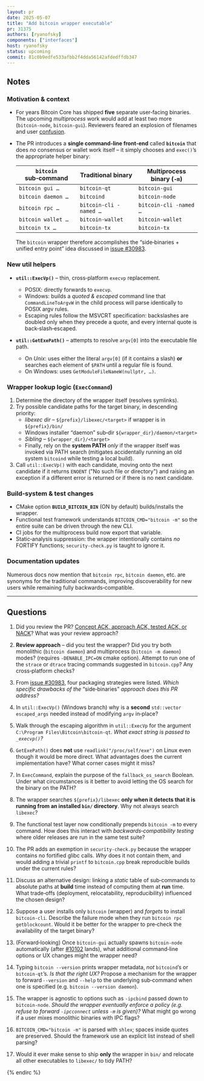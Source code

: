 ```yaml
---
layout: pr
date: 2025-05-07
title: "Add bitcoin wrapper executable"
pr: 31375
authors: [ryanofsky]
components: ["interfaces"]
host: ryanofsky
status: upcoming
commit: 81c0b9edfe533afbb2f4dda56142afdedffdb347
---
```


## Notes

### Motivation & context
* For years Bitcoin Core has shipped **five** separate user‑facing binaries.
  The upcoming *multiprocess* work would add at least two more (`bitcoin‑node`,
  `bitcoin‑gui`). Reviewers feared an explosion of filenames
  and user [confusion](https://github.com/bitcoin/bitcoin/issues/31827).
* The PR introduces a **single command‑line front‑end** called **`bitcoin`**
  that does *no* consensus or wallet work itself – it simply chooses and
  `exec()`’s the appropriate helper binary:

  | `bitcoin` sub‑command       | Traditional binary         | Multiprocess binary (`-m`) |
  | --------------------------- | -------------------------- | --------------------------- |
  | `bitcoin gui …`            | `bitcoin‑qt`               | `bitcoin‑gui`               |
  | `bitcoin daemon …`         | `bitcoind`                 | `bitcoin‑node`              |
  | `bitcoin rpc …`            | `bitcoin‑cli -named …`     | `bitcoin‑cli -named …`      |
  | `bitcoin wallet …`         | `bitcoin‑wallet`           | `bitcoin-wallet`            |
  | `bitcoin tx …`             | `bitcoin‑tx`               | `bitcoin-tx`                |

  The `bitcoin` wrapper therefore accomplishes the “side‑binaries + unified entry point”
  idea discussed in [issue #30983](https://github.com/bitcoin/bitcoin/issues/30983).

### New util helpers
* **`util::ExecVp()`** – thin, cross‑platform `execvp` replacement.
  * POSIX: directly forwards to `execvp`.
  * Windows: builds a *quoted & escaped* command line that
    `CommandLineToArgvW` in the child process will parse identically to POSIX
    argv rules.
  * Escaping rules follow the MSVCRT specification: backslashes are doubled only
    when they precede a quote, and every internal quote is back‑slash‑escaped.

* **`util::GetExePath()`** – attempts to resolve `argv[0]` into the executable
  file path.
  * On *Unix*: uses either the literal `argv[0]` (if it contains a slash) **or**
    searches each element of `$PATH` until a regular file is found.
  * On Windows: uses `GetModuleFileNameW(nullptr, …)`.

### Wrapper lookup logic (`ExecCommand`)
1. Determine the directory of the wrapper itself (resolves symlinks).
2. Try possible candidate paths for the target binary, in descending priority:
   * *libexec dir* – `${prefix}/libexec/<target>` if wrapper is in `${prefix}/bin/`
   * Windows installer “daemon” sub‑dir `${wrapper_dir}/daemon/<target>`
   * *Sibling* – `${wrapper_dir}/<target>`
   * Finally, rely on the **system PATH** *only* if the wrapper itself was
     invoked via PATH search (mitigates accidentally running an old system
     `bitcoind` while testing a local build).
3. Call `util::ExecVp()` with each candidate, moving onto the next candidate
   if it returns `ENOENT` ("No such file or directory") and raising an exception
   if a different error is returned or if there is no next candidate.

### Build‑system & test changes
* CMake option **`BUILD_BITCOIN_BIN`** (ON by default) builds/installs the
  wrapper.
* Functional test framework understands `BITCOIN_CMD="bitcoin -m"` so the
  entire suite can be driven through the new CLI.
* CI jobs for the multiprocess build now export that variable.
* Static‑analysis suppression: the wrapper intentionally contains *no* FORTIFY
  functions; `security-check.py` is taught to ignore it.

### Documentation updates
Numerous docs now mention that `bitcoin rpc`, `bitcoin daemon`, etc. are
synonyms for the traditional commands, improving discoverability for new
users while remaining fully backwards‑compatible.

---

## Questions

1. Did you review the PR? [Concept ACK, approach ACK, tested ACK, or NACK](https://github.com/bitcoin/bitcoin/blob/master/CONTRIBUTING.md#peer-review)? What was your review approach?

1. **Review approach** – did you test the wrapper?  Did you try both
   monolithic (`bitcoin daemon`) and multiprocess (`bitcoin -m daemon`)
   modes? (requires `-DENABLE_IPC=ON` cmake option). Attempt to
   run one of the `strace` or `dtrace` tracing commands suggested in `bitcoin.cpp`?
   Any cross‑platform checks?

1. From [issue #30983](https://github.com/bitcoin/bitcoin/issues/30983), four
   packaging strategies were listed.
   *Which specific drawbacks of the* “side‑binaries” *approach does this PR
   address?*

1. In `util::ExecVp()` (Windows branch) why is a **second** `std::vector`
   `escaped_args` needed instead of modifying `argv` in‑place?

1. Walk through the escaping algorithm in `util::ExecVp` for the argument
   `C:\Program Files\Bitcoin\bitcoin-qt`.
   *What exact string is passed to `_execvp()`?*

1. `GetExePath()` does **not** use `readlink("/proc/self/exe")` on Linux even
   though it would be more direct.  What advantages does the current
   implementation have?  What corner cases might it miss?

1. In `ExecCommand`, explain the purpose of the `fallback_os_search` Boolean.
   Under what circumstances is it better to avoid letting the OS search for
   the binary on the PATH?

1. The wrapper searches `${prefix}/libexec` **only when it detects that it is
   running from an installed `bin/` directory**.  Why not always search
   `libexec`?

1. The functional test layer now conditionally prepends `bitcoin -m` to every
   command.  How does this interact with *backwards‑compatibility testing*
   where older releases are run in the same test suite?

1. The PR adds an exemption in `security-check.py` because the wrapper contains no
   fortified glibc calls.
   *Why* does it not contain them, and would adding a trivial `printf` to
   `bitcoin.cpp` break reproducible builds under the current rules?

1. Discuss an alternative design: linking a *static* table of sub‑commands to
   absolute paths at **build** time instead of computing them at **run**
   time.  What trade‑offs (deployment, relocatability, reproducibility)
   influenced the chosen design?

1. Suppose a user installs only `bitcoin` (wrapper) and *forgets* to install
   `bitcoin-cli`.  Describe the failure mode when they run `bitcoin rpc
   getblockcount`.  Would it be better for the wrapper to pre‑check the
   availability of the target binary?

1. (Forward‑looking) Once `bitcoin-gui` actually spawns `bitcoin-node`
   automatically (after [#10102](http://github.com/bitcoin/bitcoin/pull/10102)
   lands), what additional command‑line options or UX changes might the wrapper
   need?

1. Typing `bitcoin --version` prints wrapper metadata, *not* `bitcoind`’s or `bitcoin‑qt`’s.
   *Is that the right UX?*
   Propose a mechanism for the wrapper to forward `--version` and `--help` to the underlying sub‑command when one is specified (e.g. `bitcoin --version daemon`).

1. The wrapper is agnostic to options such as `-ipcbind` passed down to `bitcoin‑node`.
   *Should the wrapper eventually enforce a policy (e.g. refuse to forward `-ipcconnect` unless `-m` is given)?*
   What might go wrong if a user mixes monolithic binaries with IPC flags?

1. `BITCOIN_CMD="bitcoin -m"` is parsed with `shlex`; spaces inside quotes are preserved.
   Should the framework use an explicit list instead of shell parsing?

1. Would it ever make sense to ship **only** the wrapper in `bin/` and relocate
   all other executables to `libexec/` to tidy PATH?

<!-- TODO: After a meeting, uncomment and add meeting log between the irc tags
## Meeting Log

### Meeting 1

{% irc %}
-->
<!-- TODO: For additional meetings, add the logs to the same irc block. This ensures line numbers keep increasing, avoiding hyperlink conflicts for identical line numbers across meetings.

### Meeting 2

-->
{% endirc %}
